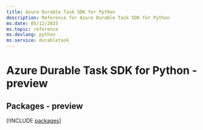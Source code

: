 ```yaml
---
title: Azure Durable Task SDK for Python
description: Reference for Azure Durable Task SDK for Python
ms.date: 05/12/2025
ms.topic: reference
ms.devlang: python
ms.service: durabletask
---
```

# Azure Durable Task SDK for Python - preview
## Packages - preview
[!INCLUDE [packages](durable-task-index.md)]